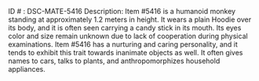 ID # : DSC-MATE-5416
Description: Item #5416 is a humanoid monkey standing at approximately 1.2 meters in height. It wears a plain Hoodie over its body, and it is often seen carrying a candy stick in its mouth. Its eyes color and size remain unknown due to lack of cooperation during physical examinations. Item #5416 has a nurturing and caring personality, and it tends to exhibit this trait towards inanimate objects as well. It often gives names to cars, talks to plants, and anthropomorphizes household appliances.